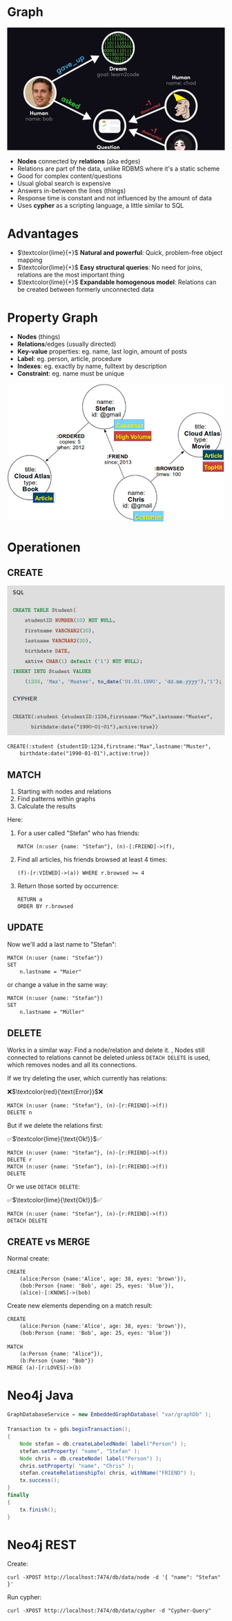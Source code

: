 # Graph

![Fireship - Neo4j in 100 Seconds - 0m28s](assets/fireship.png)

- **Nodes** connected by **relations** (aka edges)
- Relations are part of the data, unlike RDBMS where it's a static scheme
- Good for complex content/questions
- Usual global search is expensive
- Answers in-between the lines (things)
- Response time is constant and not influenced by the amount of data 
- Uses **cypher** as a scripting language, a little similar to SQL

# Advantages
- $\textcolor{lime}{+}$ **Natural and powerful**: Quick, problem-free object mapping
- $\textcolor{lime}{+}$ **Easy structural queries**: No need for joins, relations are the most important thing
- $\textcolor{lime}{+}$ **Expandable homogenous model**: Relations can be created between formerly unconnected data

# Property Graph
- **Nodes** (things)
- **Relations**/edges (usually directed)
- **Key-value** properties: eg. name, last login, amount of posts
- **Label**: eg. person, article, procedure
- **Indexes**: eg. exactly by name, fulltext by description
- **Constraint**: eg. name must be unique

![property-graph](assets/property-graph.png)

# Operationen

## CREATE
![cypher-create.png](assets/cypher-create.png)

```cypher
CREATE(:student {studentID:1234,firstname:"Max",lastname:"Muster",
    birthdate:date("1990-01-01"),active:true})
```

## MATCH
1. Starting with nodes and relations
2. Find patterns within graphs
3. Calculate the results

Here:

1. For a user called "Stefan” who has friends: 
   ```cypher
   MATCH (n:user {name: "Stefan"}, (n)-[:FRIEND]->(f),
   ```
2. Find all articles, his friends browsed at least 4 times:
   ```cypher
   (f)-[r:VIEWED]->(a)) WHERE r.browsed >= 4
   ```
3. Return those sorted by occurrence:
   ```cypher
   RETURN a
   ORDER BY r.browsed
   ```

## UPDATE
Now we'll add a last name to "Stefan":

```
MATCH (n:user {name: "Stefan"})
SET
    n.lastname = "Maier"
```

or change a value in the same way:

```
MATCH (n:user {name: "Stefan"})
SET
    n.lastname = "Müller"
```

## DELETE
Works in a similar way: Find a node/relation and delete it. 
,
Nodes still connected to relations cannot be deleted unless `DETACH DELETE` is used, which removes nodes and all its connections.

If we try deleting the user, which currently has relations:

❌$\textcolor{red}{\text{Error}}$❌
```cypher
MATCH (n:user {name: "Stefan"}, (n)-[r:FRIEND]->(f))
DELETE n
```

But if we delete the relations first:

✅$\textcolor{lime}{\text{Ok!}}$✅
```cypher
MATCH (n:user {name: "Stefan"}, (n)-[r:FRIEND]->(f))
DELETE r
MATCH (n:user {name: "Stefan"}, (n)-[r:FRIEND]->(f))
DELETE 
```

Or we use `DETACH DELETE`:

✅$\textcolor{lime}{\text{Ok!}}$✅
```cypher
MATCH (n:user {name: "Stefan"}, (n)-[r:FRIEND]->(f))
DETACH DELETE 
```

## CREATE vs MERGE

Normal create:

```
CREATE
    (alice:Person {name:'Alice', age: 38, eyes: 'brown'}),
    (bob:Person {name: 'Bob', age: 25, eyes: 'blue'}),
    (alice)-[:KNOWS]->(bob)
```

Create new elements depending on a match result:

```
CREATE
    (alice:Person {name:'Alice', age: 38, eyes: 'brown'}),
    (bob:Person {name: 'Bob', age: 25, eyes: 'blue'})

MATCH
    (a:Person {name: "Alice"}),
    (b:Person {name: "Bob"})
MERGE (a)-[r:LOVES]->(b)
```

# Neo4j Java
```java
GraphDatabaseService = new EmbeddedGraphDatabase( "var/graphDb" );

Transaction tx = gds.beginTransaction();
{
    Node stefan = db.createLabeledNode( label("Person") );
    stefan.setProperty( "name", "Stefan" );
    Node chris = db.createNode( label("Person") );
    chris.setProperty( "name", "Chris" );
    stefan.createRelationshipTo( chris, withName("FRIEND") );
    tx.success();
}
finally
{
    tx.finish();
}
```

# Neo4j REST
Create:

```
curl -XPOST http://localhost:7474/db/data/node -d '{ "name": "Stefan" }'
```

Run cypher:

```
curl -XPOST http://localhost:7474/db/data/cypher -d "Cypher-Query"
```